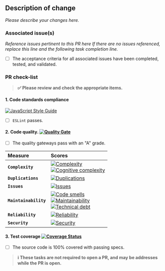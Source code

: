 ## Description of change

_Please describe your changes here._

### Associated issue(s)

_Reference issues pertinent to this PR here If there are no issues referenced,
replace this line and the following task completion line._

- [ ] The acceptance criteria for all associated issues have been completed, tested, and validated.

### PR check-list

> **:white_check_mark: Please review and check the appropriate items.**

#### 1. **Code standards compliance**
[![JavaScript Style Guide](https://cdn.rawgit.com/feross/standard/master/badge.svg)](https://github.com/feross/standard)

- [ ] `ESLint` passes.

#### 2. **Code quality**. [![Quality Gate][sonar-gate-img]][sonar-gate-url]

- [ ] The quality gateways pass with an "A" grade.

| Measure             | Scores                                                             |
|:--------------------|:-------------------------------------------------------------------|
| **`Complexity`**      | [![Complexity][sonar-complexity-img]][sonar-complexity-url]<br>[![Cognitive complexity][sonar-cognitive-img]][sonar-cognitive-url] |
| **`Duplications`**    | [![Duplications][sonar-duplications-img]][sonar-duplications-url]  |
| **`Issues`**          | [![Issues][sonar-issues-img]][sonar-issues-url]                    |
| **`Maintainability`** | [![Code smells][sonar-code-smells-img]][sonar-code-smells-url]<br>[![Maintainability][sonar-maintainability-img]][sonar-maintainability-url]<br>[![Technical debt][sonar-tech-debt-img]][sonar-tech-debt-url] |
| **`Reliability`**     | [![Reliability][sonar-reliability-img]][sonar-reliability-url]     |
| **`Security`**        | [![Security][sonar-security-img]][sonar-security-url]              |

#### 3. **Test coverage** [![Coverage Status][codecov-image]][codecov-url]

- [ ] The source code is 100% covered with passing specs.

> **:information_source: These tasks are not required to open a PR, and may be addresses while the PR is open.**

[codecov-image]: https://codecov.io/gh/gregswindle/open-api-archetypes/branch/master/graph/badge.svg
[codecov-url]: https://codecov.io/gh/gregswindle/open-api-archetypes
[coveralls-img]: https://coveralls.io/repos/github/gregswindle/open-api-archetypes/badge.svg
[coveralls-url]: https://coveralls.io/github/gregswindle/open-api-archetypes
[sonar-code-smells-img]: http://sonarcloud.io/api/badges/measure?key=gregswindle-open-api-archetypes&metric=code_smells
[sonar-code-smells-url]: https://sonarcloud.io/component_measures/metric/code_smells/list?id=gregswindle-open-api-archetypes
[sonar-cognitive-img]: http://sonarcloud.io/api/badges/measure?key=gregswindle-open-api-archetypes&metric=cognitive_complexity
[sonar-cognitive-url]: https://sonarcloud.io/component_measures/metric/cognitive_complexity/list?id=gregswindle-open-api-archetypes
[sonar-complexity-img]: http://sonarcloud.io/api/badges/measure?key=gregswindle-open-api-archetypes&metric=function_complexity
[sonar-complexity-url]: https://sonarcloud.io/component_measures/domain/Complexity?id=gregswindle-open-api-archetypes
[sonar-coverage-img]: http://sonarcloud.io/api/badges/measure?key=gregswindle-open-api-archetypes&metric=coverage
[sonar-coverage-url]: https://sonarcloud.io/component_measures/domain/Coverage?id=gregswindle-open-api-archetypes
[sonar-duplications-img]: http://sonarcloud.io/api/badges/measure?key=gregswindle-open-api-archetypes&metric=duplicated_line_density
[sonar-duplications-url]: https://sonarcloud.io/component_measures/domain/Duplications?id=gregswindle-open-api-archetypes
[sonar-gate-img]: http://sonarcloud.io/api/badges/gate?key=gregswindle-open-api-archetypes
[sonar-gate-url]: http://sonarcloud.io/dashboard/index/gregswindle-open-api-archetypes
[sonar-issues-img]: http://sonarcloud.io/api/badges/measure?key=gregswindle-open-api-archetypes&metric=blocker_violations
[sonar-issues-url]: https://sonarcloud.io/component_measures/domain/Issues?id=gregswindle-open-api-archetypes
[sonar-maintainability-img]: http://sonarcloud.io/api/badges/measure?key=gregswindle-open-api-archetypes&metric=new_maintainability_rating
[sonar-maintainability-url]: https://sonarcloud.io/component_measures/domain/Maintainability?id=gregswindle-open-api-archetypes
[sonar-reliability-img]: http://sonarcloud.io/api/badges/measure?key=gregswindle-open-api-archetypes&metric=new_reliability_rating
[sonar-reliability-url]: https://sonarcloud.io/component_measures/domain/Reliability?id=gregswindle-open-api-archetypes
[sonar-security-img]: http://sonarcloud.io/api/badges/measure?key=gregswindle-open-api-archetypes&metric=vulnerabilities
[sonar-security-url]: https://sonarcloud.io/component_measures/domain/Security?id=gregswindle-open-api-archetypes
[sonar-tech-debt-img]:  https://sonarcloud.io/api/badges/measure?key=gregswindle-open-api-archetypes&metric=sqale_debt_ratio
[sonar-tech-debt-url]: https://sonarcloud.io/component_measures/metric/sqale_index/list?id=gregswindle-open-api-archetypes
